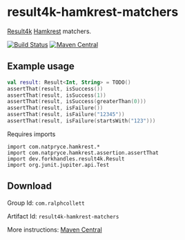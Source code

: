 # result4k-hamkrest-matchers

[Result4k](https://github.com/npryce/result4k/) [Hamkrest](https://github.com/npryce/hamkrest) matchers.

[![Build Status](https://app.travis-ci.com/ralphcollett/result4k-hamkrest-matchers.svg?branch=main)](https://app.travis-ci.com/ralphcollett/result4k-hamkrest-matchers)
[![Maven Central](https://img.shields.io/maven-central/v/com.ralphcollett/result4k-hamkrest-matchers.svg)](http://search.maven.org/#search%7Cga%7C1%7Cg%3A%22com.ralphcollett%22%20AND%20a%3A%22result4k-hamkrest-matchers%22)

## Example usage

```kotlin
val result: Result<Int, String> = TODO()
assertThat(result, isSuccess())
assertThat(result, isSuccess(1))
assertThat(result, isSuccess(greaterThan(0)))
assertThat(result, isFailure())
assertThat(result, isFailure("12345"))
assertThat(result, isFailure(startsWith("123")))
```

Requires imports

```
import com.natpryce.hamkrest.*
import com.natpryce.hamkrest.assertion.assertThat
import dev.forkhandles.result4k.Result
import org.junit.jupiter.api.Test
```

## Download

Group Id: ```com.ralphcollett```

Artifact Id: ```result4k-hamkrest-matchers```

More instructions: [Maven Central](http://search.maven.org/#search%7Cga%7C1%7Cg%3A%22com.ralphcollett%22%20AND%20a%3A%22result4k-hamkrest-matchers%22)
